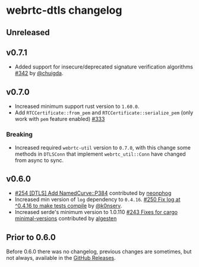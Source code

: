 # webrtc-dtls changelog

## Unreleased

## v0.7.1

* Added support for insecure/deprecated signature verification algorithms [#342](https://github.com/webrtc-rs/webrtc/pull/342) by [@chuigda](https://github.com/chuigda).

## v0.7.0

* Increased minimum support rust version to `1.60.0`.
* Add `RTCCertificate::from_pem` and `RTCCertificate::serialize_pem` (only work with `pem` feature enabled) [#333](https://github.com/webrtc-rs/webrtc/pull/333)

### Breaking

* Increased required `webrtc-util` version to `0.7.0`, with this change some methods in `DTLSConn` that implement `webrtc_util::Conn` have changed from async to sync.

## v0.6.0

* [#254 [DTLS] Add NamedCurve::P384](https://github.com/webrtc-rs/webrtc/pull/254) contributed by [neonphog](https://github.com/neonphog)
* Increased min version of `log` dependency to `0.4.16`. [#250 Fix log at ^0.4.16 to make tests compile](https://github.com/webrtc-rs/webrtc/pull/250) by [@k0nserv](https://github.com/k0nserv).
* Increased serde's minimum version to 1.0.110 [#243 Fixes for cargo minimal-versions](https://github.com/webrtc-rs/webrtc/pull/243) contributed by [algesten](https://github.com/algesten)

## Prior to 0.6.0

Before 0.6.0 there was no changelog, previous changes are sometimes, but not always, available in the [GitHub Releases](https://github.com/webrtc-rs/dtls/releases).
